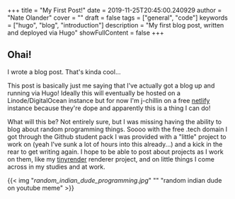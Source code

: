 +++
title = "My First Post!"
date = 2019-11-25T20:45:00.240929
author = "Nate Olander"
cover = ""
draft = false 
tags = ["general", "code"]
keywords = ["hugo", "blog", "introduction"]
description = "My first blog post, written and deployed via Hugo"
showFullContent = false
+++

## Ohai!

I wrote a blog post. That's kinda cool...

This post is basically just me saying that I've actually got a blog up and running via Hugo! Ideally this will eventually be hosted on a Linode/DigitalOcean instance but for now I'm j-chillin on a free [netlify](https://www.netlify.com/) instance because they're dope and apparently this is a thing I can do!

What will this be? Not entirely sure, but I was missing having the ability to blog about random programming things. Soooo with the free .tech domain I got through the Github student pack I was provided with a "little" project to work on (yeah I've sunk a lot of hours into this already...) and a kick in the rear to get writing again. I hope to be able to post about projects as I work on them, like my [tinyrender](https://gitlab.com/RPiAwesomeness/tinyrender) renderer project, and on little things I come across in my studies and at work.

{{< img "*random_indian_dude_programming.jpg*" "" "random indian dude on youtube meme" >}}